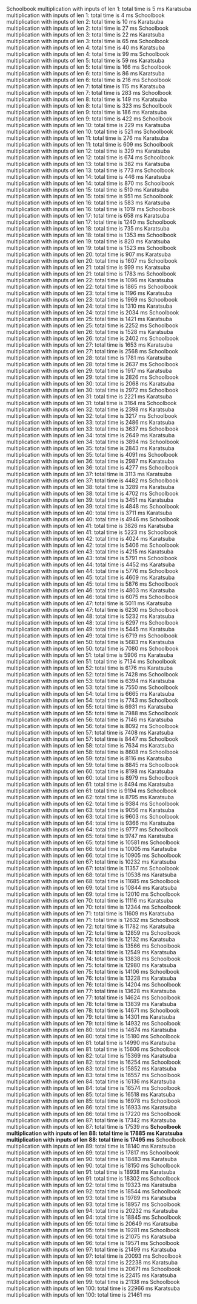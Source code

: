 Schoolbook multiplication with inputs of len 1: total time is 5 ms
Karatsuba multiplication with inputs of len 1: total time is 4 ms
Schoolbook multiplication with inputs of len 2: total time is 10 ms
Karatsuba multiplication with inputs of len 2: total time is 27 ms
Schoolbook multiplication with inputs of len 3: total time is 22 ms
Karatsuba multiplication with inputs of len 3: total time is 65 ms
Schoolbook multiplication with inputs of len 4: total time is 40 ms
Karatsuba multiplication with inputs of len 4: total time is 99 ms
Schoolbook multiplication with inputs of len 5: total time is 59 ms
Karatsuba multiplication with inputs of len 5: total time is 166 ms
Schoolbook multiplication with inputs of len 6: total time is 86 ms
Karatsuba multiplication with inputs of len 6: total time is 216 ms
Schoolbook multiplication with inputs of len 7: total time is 115 ms
Karatsuba multiplication with inputs of len 7: total time is 283 ms
Schoolbook multiplication with inputs of len 8: total time is 149 ms
Karatsuba multiplication with inputs of len 8: total time is 323 ms
Schoolbook multiplication with inputs of len 9: total time is 186 ms
Karatsuba multiplication with inputs of len 9: total time is 422 ms
Schoolbook multiplication with inputs of len 10: total time is 229 ms
Karatsuba multiplication with inputs of len 10: total time is 521 ms
Schoolbook multiplication with inputs of len 11: total time is 276 ms
Karatsuba multiplication with inputs of len 11: total time is 609 ms
Schoolbook multiplication with inputs of len 12: total time is 329 ms
Karatsuba multiplication with inputs of len 12: total time is 674 ms
Schoolbook multiplication with inputs of len 13: total time is 382 ms
Karatsuba multiplication with inputs of len 13: total time is 773 ms
Schoolbook multiplication with inputs of len 14: total time is 446 ms
Karatsuba multiplication with inputs of len 14: total time is 870 ms
Schoolbook multiplication with inputs of len 15: total time is 510 ms
Karatsuba multiplication with inputs of len 15: total time is 951 ms
Schoolbook multiplication with inputs of len 16: total time is 583 ms
Karatsuba multiplication with inputs of len 16: total time is 1019 ms
Schoolbook multiplication with inputs of len 17: total time is 658 ms
Karatsuba multiplication with inputs of len 17: total time is 1240 ms
Schoolbook multiplication with inputs of len 18: total time is 735 ms
Karatsuba multiplication with inputs of len 18: total time is 1353 ms
Schoolbook multiplication with inputs of len 19: total time is 820 ms
Karatsuba multiplication with inputs of len 19: total time is 1523 ms
Schoolbook multiplication with inputs of len 20: total time is 907 ms
Karatsuba multiplication with inputs of len 20: total time is 1607 ms
Schoolbook multiplication with inputs of len 21: total time is 999 ms
Karatsuba multiplication with inputs of len 21: total time is 1783 ms
Schoolbook multiplication with inputs of len 22: total time is 1096 ms
Karatsuba multiplication with inputs of len 22: total time is 1865 ms
Schoolbook multiplication with inputs of len 23: total time is 1196 ms
Karatsuba multiplication with inputs of len 23: total time is 1969 ms
Schoolbook multiplication with inputs of len 24: total time is 1310 ms
Karatsuba multiplication with inputs of len 24: total time is 2034 ms
Schoolbook multiplication with inputs of len 25: total time is 1421 ms
Karatsuba multiplication with inputs of len 25: total time is 2252 ms
Schoolbook multiplication with inputs of len 26: total time is 1528 ms
Karatsuba multiplication with inputs of len 26: total time is 2402 ms
Schoolbook multiplication with inputs of len 27: total time is 1653 ms
Karatsuba multiplication with inputs of len 27: total time is 2568 ms
Schoolbook multiplication with inputs of len 28: total time is 1781 ms
Karatsuba multiplication with inputs of len 28: total time is 2637 ms
Schoolbook multiplication with inputs of len 29: total time is 1917 ms
Karatsuba multiplication with inputs of len 29: total time is 2826 ms
Schoolbook multiplication with inputs of len 30: total time is 2068 ms
Karatsuba multiplication with inputs of len 30: total time is 2972 ms
Schoolbook multiplication with inputs of len 31: total time is 2221 ms
Karatsuba multiplication with inputs of len 31: total time is 3164 ms
Schoolbook multiplication with inputs of len 32: total time is 2398 ms
Karatsuba multiplication with inputs of len 32: total time is 3217 ms
Schoolbook multiplication with inputs of len 33: total time is 2486 ms
Karatsuba multiplication with inputs of len 33: total time is 3637 ms
Schoolbook multiplication with inputs of len 34: total time is 2649 ms
Karatsuba multiplication with inputs of len 34: total time is 3894 ms
Schoolbook multiplication with inputs of len 35: total time is 2843 ms
Karatsuba multiplication with inputs of len 35: total time is 4091 ms
Schoolbook multiplication with inputs of len 36: total time is 2987 ms
Karatsuba multiplication with inputs of len 36: total time is 4277 ms
Schoolbook multiplication with inputs of len 37: total time is 3113 ms
Karatsuba multiplication with inputs of len 37: total time is 4482 ms
Schoolbook multiplication with inputs of len 38: total time is 3289 ms
Karatsuba multiplication with inputs of len 38: total time is 4702 ms
Schoolbook multiplication with inputs of len 39: total time is 3451 ms
Karatsuba multiplication with inputs of len 39: total time is 4848 ms
Schoolbook multiplication with inputs of len 40: total time is 3711 ms
Karatsuba multiplication with inputs of len 40: total time is 4946 ms
Schoolbook multiplication with inputs of len 41: total time is 3826 ms
Karatsuba multiplication with inputs of len 41: total time is 5223 ms
Schoolbook multiplication with inputs of len 42: total time is 4024 ms
Karatsuba multiplication with inputs of len 42: total time is 5406 ms
Schoolbook multiplication with inputs of len 43: total time is 4215 ms
Karatsuba multiplication with inputs of len 43: total time is 5791 ms
Schoolbook multiplication with inputs of len 44: total time is 4452 ms
Karatsuba multiplication with inputs of len 44: total time is 5776 ms
Schoolbook multiplication with inputs of len 45: total time is 4609 ms
Karatsuba multiplication with inputs of len 45: total time is 5876 ms
Schoolbook multiplication with inputs of len 46: total time is 4803 ms
Karatsuba multiplication with inputs of len 46: total time is 6075 ms
Schoolbook multiplication with inputs of len 47: total time is 5011 ms
Karatsuba multiplication with inputs of len 47: total time is 6230 ms
Schoolbook multiplication with inputs of len 48: total time is 5232 ms
Karatsuba multiplication with inputs of len 48: total time is 6297 ms
Schoolbook multiplication with inputs of len 49: total time is 5445 ms
Karatsuba multiplication with inputs of len 49: total time is 6719 ms
Schoolbook multiplication with inputs of len 50: total time is 5683 ms
Karatsuba multiplication with inputs of len 50: total time is 7080 ms
Schoolbook multiplication with inputs of len 51: total time is 5906 ms
Karatsuba multiplication with inputs of len 51: total time is 7134 ms
Schoolbook multiplication with inputs of len 52: total time is 6176 ms
Karatsuba multiplication with inputs of len 52: total time is 7428 ms
Schoolbook multiplication with inputs of len 53: total time is 6394 ms
Karatsuba multiplication with inputs of len 53: total time is 7550 ms
Schoolbook multiplication with inputs of len 54: total time is 6665 ms
Karatsuba multiplication with inputs of len 54: total time is 7743 ms
Schoolbook multiplication with inputs of len 55: total time is 6931 ms
Karatsuba multiplication with inputs of len 55: total time is 7988 ms
Schoolbook multiplication with inputs of len 56: total time is 7146 ms
Karatsuba multiplication with inputs of len 56: total time is 8092 ms
Schoolbook multiplication with inputs of len 57: total time is 7408 ms
Karatsuba multiplication with inputs of len 57: total time is 8447 ms
Schoolbook multiplication with inputs of len 58: total time is 7634 ms
Karatsuba multiplication with inputs of len 58: total time is 8608 ms
Schoolbook multiplication with inputs of len 59: total time is 8116 ms
Karatsuba multiplication with inputs of len 59: total time is 8845 ms
Schoolbook multiplication with inputs of len 60: total time is 8198 ms
Karatsuba multiplication with inputs of len 60: total time is 8979 ms
Schoolbook multiplication with inputs of len 61: total time is 8494 ms
Karatsuba multiplication with inputs of len 61: total time is 9194 ms
Schoolbook multiplication with inputs of len 62: total time is 8795 ms
Karatsuba multiplication with inputs of len 62: total time is 9384 ms
Schoolbook multiplication with inputs of len 63: total time is 9056 ms
Karatsuba multiplication with inputs of len 63: total time is 9603 ms
Schoolbook multiplication with inputs of len 64: total time is 9366 ms
Karatsuba multiplication with inputs of len 64: total time is 9777 ms
Schoolbook multiplication with inputs of len 65: total time is 9747 ms
Karatsuba multiplication with inputs of len 65: total time is 10581 ms
Schoolbook multiplication with inputs of len 66: total time is 10005 ms
Karatsuba multiplication with inputs of len 66: total time is 10905 ms
Schoolbook multiplication with inputs of len 67: total time is 10232 ms
Karatsuba multiplication with inputs of len 67: total time is 11357 ms
Schoolbook multiplication with inputs of len 68: total time is 10538 ms
Karatsuba multiplication with inputs of len 68: total time is 11685 ms
Schoolbook multiplication with inputs of len 69: total time is 10844 ms
Karatsuba multiplication with inputs of len 69: total time is 12010 ms
Schoolbook multiplication with inputs of len 70: total time is 11116 ms
Karatsuba multiplication with inputs of len 70: total time is 12344 ms
Schoolbook multiplication with inputs of len 71: total time is 11609 ms
Karatsuba multiplication with inputs of len 71: total time is 12632 ms
Schoolbook multiplication with inputs of len 72: total time is 11782 ms
Karatsuba multiplication with inputs of len 72: total time is 12859 ms
Schoolbook multiplication with inputs of len 73: total time is 12132 ms
Karatsuba multiplication with inputs of len 73: total time is 13566 ms
Schoolbook multiplication with inputs of len 74: total time is 12549 ms
Karatsuba multiplication with inputs of len 74: total time is 13838 ms
Schoolbook multiplication with inputs of len 75: total time is 12980 ms
Karatsuba multiplication with inputs of len 75: total time is 14106 ms
Schoolbook multiplication with inputs of len 76: total time is 13228 ms
Karatsuba multiplication with inputs of len 76: total time is 14204 ms
Schoolbook multiplication with inputs of len 77: total time is 13628 ms
Karatsuba multiplication with inputs of len 77: total time is 14624 ms
Schoolbook multiplication with inputs of len 78: total time is 13839 ms
Karatsuba multiplication with inputs of len 78: total time is 14671 ms
Schoolbook multiplication with inputs of len 79: total time is 14301 ms
Karatsuba multiplication with inputs of len 79: total time is 14932 ms
Schoolbook multiplication with inputs of len 80: total time is 14674 ms
Karatsuba multiplication with inputs of len 80: total time is 15180 ms
Schoolbook multiplication with inputs of len 81: total time is 14990 ms
Karatsuba multiplication with inputs of len 81: total time is 15606 ms
Schoolbook multiplication with inputs of len 82: total time is 15369 ms
Karatsuba multiplication with inputs of len 82: total time is 16254 ms
Schoolbook multiplication with inputs of len 83: total time is 15852 ms
Karatsuba multiplication with inputs of len 83: total time is 16557 ms
Schoolbook multiplication with inputs of len 84: total time is 16136 ms
Karatsuba multiplication with inputs of len 84: total time is 16574 ms
Schoolbook multiplication with inputs of len 85: total time is 16518 ms
Karatsuba multiplication with inputs of len 85: total time is 16978 ms
Schoolbook multiplication with inputs of len 86: total time is 16933 ms
Karatsuba multiplication with inputs of len 86: total time is 17220 ms
Schoolbook multiplication with inputs of len 87: total time is 17342 ms
Karatsuba multiplication with inputs of len 87: total time is 17539 ms
**Schoolbook multiplication with inputs of len 88: total time is 17885 ms
Karatsuba multiplication with inputs of len 88: total time is 17495 ms**
Schoolbook multiplication with inputs of len 89: total time is 18140 ms
Karatsuba multiplication with inputs of len 89: total time is 17817 ms
Schoolbook multiplication with inputs of len 90: total time is 18483 ms
Karatsuba multiplication with inputs of len 90: total time is 18150 ms
Schoolbook multiplication with inputs of len 91: total time is 18938 ms
Karatsuba multiplication with inputs of len 91: total time is 18302 ms
Schoolbook multiplication with inputs of len 92: total time is 19323 ms
Karatsuba multiplication with inputs of len 92: total time is 18544 ms
Schoolbook multiplication with inputs of len 93: total time is 19789 ms
Karatsuba multiplication with inputs of len 93: total time is 18957 ms
Schoolbook multiplication with inputs of len 94: total time is 20232 ms
Karatsuba multiplication with inputs of len 94: total time is 18845 ms
Schoolbook multiplication with inputs of len 95: total time is 20649 ms
Karatsuba multiplication with inputs of len 95: total time is 19281 ms
Schoolbook multiplication with inputs of len 96: total time is 21075 ms
Karatsuba multiplication with inputs of len 96: total time is 19571 ms
Schoolbook multiplication with inputs of len 97: total time is 21499 ms
Karatsuba multiplication with inputs of len 97: total time is 20093 ms
Schoolbook multiplication with inputs of len 98: total time is 22238 ms
Karatsuba multiplication with inputs of len 98: total time is 20671 ms
Schoolbook multiplication with inputs of len 99: total time is 22415 ms
Karatsuba multiplication with inputs of len 99: total time is 21138 ms
Schoolbook multiplication with inputs of len 100: total time is 22966 ms
Karatsuba multiplication with inputs of len 100: total time is 21461 ms